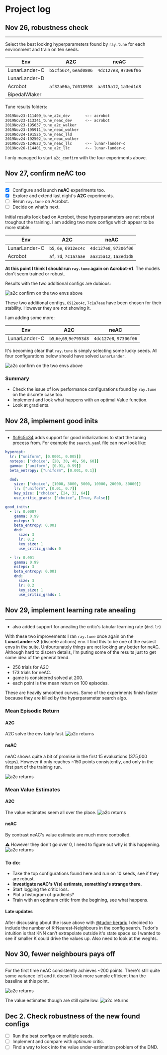 # Project log


## Nov 26, robustness check
---

Select the best looking hyperparameters found by `ray.tune` for each
environment and train on ten seeds.


| Env           |      A2C               |         neAC           |
|---------------|:----------------------:|:----------------------:|
| LunarLander-C | `b5cf56c4`, `6ead0806` | `4dc127e8`, `97306f06` |
| LunarLander-D |                        |                        |
| Acrobot       | `af32a06a`, `7d018958` | `aa315a12`, `1a3ed1d8` |
| BipedalWlaker |                        |                        |

Tune results folders:

```bash
2019Nov23-111409_tune_a2c_dev       <-- acrobot
2019Nov23-113341_tune_neac_dev      <-- acrobot
2019Nov23-195637_tune_a2c_walker
2019Nov23-195911_tune_neac_walker
2019Nov24-191525_tune_neac_lld
2019Nov24-192502_tune_neac_walker
2019Nov25-124623_tune_neac_llc      <-- lunar-lander-c
2019Nov26-114401_tune_a2c_llc       <-- lunar-lander-c
```

I only managed to start `a2c_confirm` with the four experiments above.



## Nov 27, confirm neAC too 
---

- [x] Configure and launch **neAC** experiments too.
- [x] Explore and extend last night's **A2C** experiments.
- [ ] Rerun `ray.tune` on Acrobot.
- [ ] Decide on what's next.

Initial results look bad on Acrobot, these hyperparameters are not robust
troughout the training. I am adding two more configs which appear to be
more stable.

| Env           |      A2C               |         neAC           |
|---------------|:----------------------:|:----------------------:|
| LunarLander-C | `b5`, `6e`, `6912ec4c` | `4dc127e8`, `97306f06` |
| Acrobot       | `af`, `7d`, `7c1a7aae` | `aa315a12`, `1a3ed1d8` |

**At this point I think I should run `ray.tune` again on Acrobot-v1**. The
models don't seem trained or robust.

Results with the two additional configs are dubious:

![a2c confirm on the two envs above](./img/27_nov_a2c_confirm_three.png)

These two additional configs, `6912ec4c`, `7c1a7aae` have been chosen for
their stability. However they are not showing it.

I am adding some more:

| Env           |      A2C                  |         neAC           |
|---------------|:-------------------------:|:----------------------:|
| LunarLander-C | `b5`,`6e`,`69`,`9e7953d8` | `4dc127e8`, `97306f06` |


It's becoming clear that `ray.tune` is simply selecting some lucky seeds. All
four configurations below should have solved `LunarLander`.

![a2c confirm on the two envs above](./img/27_nov_a2c_confirm_four.png)

### Summary

- Check the issue of low performance configurations found by `ray.tune` on the
discrete case too.
- Implement and look what happens with an optimal Value function.
- Look at gradients.



## Nov 28, implement good inits
---

- [#c9c5c34](https://github.com/floringogianu/neac/commit/c9c5c34f6968cdc7270b78c0c8e1f43c41452601)
adds support for good initializations to start the tuning process from. For
example the `search.yaml` file can now look like:
```yaml
hyperopt:
  lr: ["uniform", [0.0001, 0.005]]
  nsteps: ["choice", [20, 30, 40, 50, 60]]
  gamma: ["uniform", [0.91, 0.99]]
  beta_entropy: ["uniform", [0.001, 0.1]]

  dnd:
    size: ["choice", [1000, 3000, 5000, 10000, 20000, 30000]]
    lr: ["uniform", [0.01, 0.7]] 
    key_size: ["choice", [24, 32, 64]]
    use_critic_grads: ["choice", [True, False]]

good_inits:
  - lr: 0.0007
    gamma: 0.99
    nsteps: 3
    beta_entropy: 0.001
    dnd:
      size: 3
      lr: 0.2
      key_size: 1
      use_critic_grads: 0

  - lr: 0.001
    gamma: 0.99
    nsteps: 3
    beta_entropy: 0.001
    dnd:
      size: 3
      lr: 0.2
      key_size: 1
      use_critic_grads: 1
```



## Nov 29, implement learning rate anealing
---

- also added support for anealing the critic's tabular learning rate (`dnd.lr`)

With these two improvements I ran `ray.tune` once again on the
**LunarLander-v2** (discrete actions) env. I find this to be one of the
easiest envs in the suite. Unfourtunately things are not looking any better
for neAC. Although hard to discern details, I'm puting some of the results
just to get some idea of the general trend.

- 256 trials for A2C
- 173 trials for neAC.
- game is considered solved at 200.
- each point is the mean return on 100 episodes.

These are heavily smoothed curves. Some of the experiments finish faster
because they are killed by the hyperparameter search algo.

### Mean Episodic Return

#### A2C
A2C solve the env fairly fast.
![a2c returns](./img/a2c_return.png)

#### neAC
neAC shows quite a bit of promise in the first 15 evaluations (375,000
steps). However it only reaches ~150 points consistently, and only in the
first part of the training run.

![a2c returns](./img/neac_return.png)

### Mean Value Estimates

#### A2C
The value estimates seem all over the place.
![a2c returns](./img/a2c_value.png)

#### neAC
By contrast neAC's value estimate are much more controlled.

:warning: However they don't go over 0, I need to figure out why is this happening.
![a2c returns](./img/neac_value.png)

### To do:

- Take the top configurations found here and run on 10 seeds, see if they are robust.
- **Investigate neAC's V(s) estimate, something's strange there.**
- Start logging the critic loss.
- Plot a histogram of gradients?
- Train with an optimum critic from the begining, see what happens.

#### Late updates

After discussing about the issue above with
[@tudor-berariu](https://github.com/tudor-berariu) I decided to include the
number of K-Nearest-Neighbours in the config search. Tudor's intuition is
that KNN can't extrapolate outside it's state space so I wanted to see if
smaller K could drive the values up. Also need to look at the weghts.



## Nov 30, fewer neighbours pays off
---

For the first time neAC consistently achieves ~200 points. There's still
quite some variance left and it doesn't look more sample efficient than the
baseline at this point.

![a2c returns](./img/30_nov_tune_knn_return.svg)

The value estimates though are still quite low.
![a2c returns](./img/30_nov_tune_knn_value_estimate.svg)



## Dec 2. Check robustness of the new found configs

- [ ] Run the best configs on multiple seeds.
- [ ] Implement and compare with _optimum_ critic.
- [ ] Find a way to look into the value under-estimation problem of the DND.